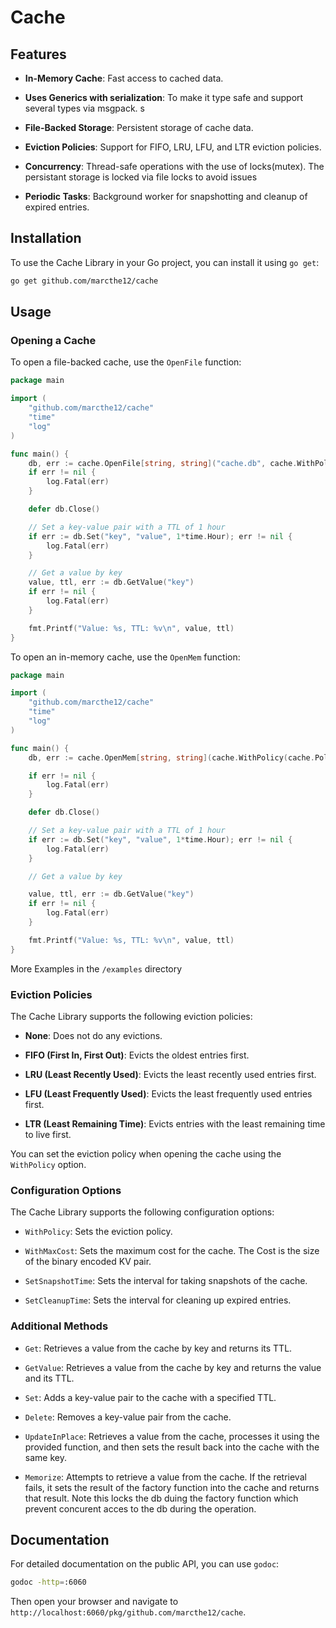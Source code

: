 # Cache

## Features

- **In-Memory Cache**: Fast access to cached data.

- **Uses Generics with serialization**: To make it type safe and support several types via msgpack.
s
- **File-Backed Storage**: Persistent storage of cache data.

- **Eviction Policies**: Support for FIFO, LRU, LFU, and LTR eviction policies.

- **Concurrency**: Thread-safe operations with the use of locks(mutex). The persistant storage is locked via file locks to avoid issues

- **Periodic Tasks**: Background worker for snapshotting and cleanup of expired entries.

## Installation

To use the Cache Library in your Go project, you can install it using `go get`:

```sh
go get github.com/marcthe12/cache
```

## Usage

### Opening a Cache

 To open a file-backed cache, use the `OpenFile` function:

```go
package main

import (
	"github.com/marcthe12/cache"
	"time"
	"log"
)

func main() {
	db, err := cache.OpenFile[string, string]("cache.db", cache.WithPolicy(cache.PolicyLRU))
	if err != nil {
		log.Fatal(err)
	}

	defer db.Close()

	// Set a key-value pair with a TTL of 1 hour
	if err := db.Set("key", "value", 1*time.Hour); err != nil {
		log.Fatal(err)
	}

	// Get a value by key
	value, ttl, err := db.GetValue("key")
	if err != nil {
		log.Fatal(err)
	}

	fmt.Printf("Value: %s, TTL: %v\n", value, ttl)
}
```

To open an in-memory cache, use the `OpenMem` function:

```go
package main

import (
	"github.com/marcthe12/cache"
	"time"
	"log"
)

func main() {
	db, err := cache.OpenMem[string, string](cache.WithPolicy(cache.PolicyLRU))

	if err != nil {
		log.Fatal(err)
	}

	defer db.Close()

	// Set a key-value pair with a TTL of 1 hour
	if err := db.Set("key", "value", 1*time.Hour); err != nil {
		log.Fatal(err)
	}

	// Get a value by key

	value, ttl, err := db.GetValue("key")
	if err != nil {
		log.Fatal(err)
	}

	fmt.Printf("Value: %s, TTL: %v\n", value, ttl)
}
```

More Examples in the ```/examples``` directory

### Eviction Policies

The Cache Library supports the following eviction policies:

- **None**: Does not do any evictions.

- **FIFO (First In, First Out)**: Evicts the oldest entries first.

- **LRU (Least Recently Used)**: Evicts the least recently used entries first.

- **LFU (Least Frequently Used)**: Evicts the least frequently used entries first.

- **LTR (Least Remaining Time)**: Evicts entries with the least remaining time to live first.

You can set the eviction policy when opening the cache using the `WithPolicy` option.

### Configuration Options

The Cache Library supports the following configuration options:

- `WithPolicy`: Sets the eviction policy.

- `WithMaxCost`: Sets the maximum cost for the cache. The Cost is the size of the binary encoded KV pair.

- `SetSnapshotTime`: Sets the interval for taking snapshots of the cache.

- `SetCleanupTime`: Sets the interval for cleaning up expired entries.

### Additional Methods

- `Get`: Retrieves a value from the cache by key and returns its TTL.

- `GetValue`: Retrieves a value from the cache by key and returns the value and its TTL.

- `Set`: Adds a key-value pair to the cache with a specified TTL.

- `Delete`: Removes a key-value pair from the cache.

- `UpdateInPlace`: Retrieves a value from the cache, processes it using the provided function, and then sets the result back into the cache with the same key.

- `Memorize`: Attempts to retrieve a value from the cache. If the retrieval fails, it sets the result of the factory function into the cache and returns that result. Note this locks the db duing the factory function which prevent concurent acces to the db during the operation.

## Documentation

 For detailed documentation on the public API, you can use `godoc`:

```sh
godoc -http=:6060
```

Then open your browser and navigate to `http://localhost:6060/pkg/github.com/marcthe12/cache`.

